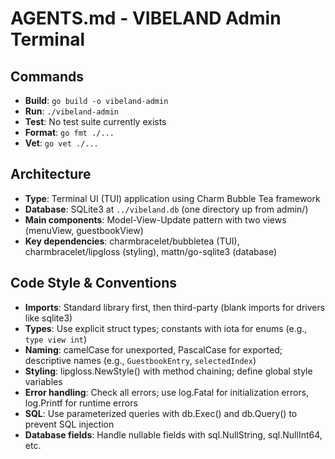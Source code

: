 # AGENTS.md - VIBELAND Admin Terminal

## Commands
- **Build**: `go build -o vibeland-admin`
- **Run**: `./vibeland-admin`
- **Test**: No test suite currently exists
- **Format**: `go fmt ./...`
- **Vet**: `go vet ./...`

## Architecture
- **Type**: Terminal UI (TUI) application using Charm Bubble Tea framework
- **Database**: SQLite3 at `../vibeland.db` (one directory up from admin/)
- **Main components**: Model-View-Update pattern with two views (menuView, guestbookView)
- **Key dependencies**: charmbracelet/bubbletea (TUI), charmbracelet/lipgloss (styling), mattn/go-sqlite3 (database)

## Code Style & Conventions
- **Imports**: Standard library first, then third-party (blank imports for drivers like sqlite3)
- **Types**: Use explicit struct types; constants with iota for enums (e.g., `type view int`)
- **Naming**: camelCase for unexported, PascalCase for exported; descriptive names (e.g., `GuestbookEntry`, `selectedIndex`)
- **Styling**: lipgloss.NewStyle() with method chaining; define global style variables
- **Error handling**: Check all errors; use log.Fatal for initialization errors, log.Printf for runtime errors
- **SQL**: Use parameterized queries with db.Exec() and db.Query() to prevent SQL injection
- **Database fields**: Handle nullable fields with sql.NullString, sql.NullInt64, etc.
